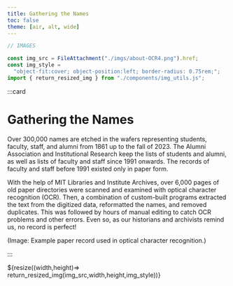 ```yaml
---
title: Gathering the Names
toc: false
theme: [air, alt, wide]
---
```


```js
// IMAGES

const img_src = FileAttachment("./imgs/about-OCR4.png").href;
const img_style =
  "object-fit:cover; object-position:left; border-radius: 0.75rem;";
import { return_resized_img } from "./components/img_utils.js";
```

<div class= "grid grid-cols-2" style="grid-auto-rows: auto;">

:::card

# Gathering the Names

Over 300,000 names are etched in the wafers representing students, faculty, staff, and alumni from 1861 up to the fall of 2023.
The Alumni Association and Institutional Research keep the lists of students and alumni, as well as lists of faculty and staff since 1991 onwards.
The records of faculty and staff before 1991 existed only in paper form.

With the help of MIT Libraries and Institute Archives, over 6,000 pages of old paper directories were scanned and examined with optical character recognition (OCR).
Then, a combination of custom-built programs extracted the text from the digitized data, reformatted the names, and removed duplicates.
This was followed by hours of manual editing to catch OCR problems and other errors.
Even so, as our historians and archivists remind us, no record is perfect!

(Image: Example paper record used in optical character recognition.)

:::

<div style="min-height:300px;">
  ${resize((width,height)=> return_resized_img(img_src,width,height,img_style))}
</div>
  
</div>
